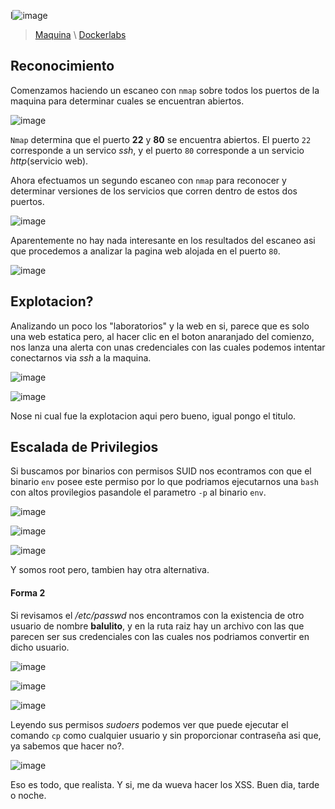 l![image](imgs/reflec-banner.png)

>[Maquina](https://mega.nz/file/SAtzAKLL#3ITizYrmaj4-aP1AyjuzHGMoZuSGeiO8lcfIMBOzaqk)   \   [Dockerlabs](https://dockerlabs.es/)


## Reconocimiento

Comenzamos haciendo un escaneo con `nmap` sobre todos los puertos de la maquina para determinar cuales se encuentran abiertos.

![image](imgs/reflec-img1.png)

`Nmap` determina que el puerto **22** y **80** se encuentra abiertos.
El puerto `22` corresponde a un servico *ssh*, y el puerto `80` corresponde a un servicio *http*(servicio web).

Ahora efectuamos un segundo escaneo con `nmap` para reconocer y determinar versiones de los servicios que corren dentro de estos dos puertos.

![image](imgs/reflec-img2.png)

Aparentemente no hay nada interesante en los resultados del escaneo asi que procedemos a analizar la pagina web alojada en el puerto `80`.

![image](imgs/reflec-img3.png)


## Explotacion?

Analizando un poco los "laboratorios" y la web en si, parece que es solo una web estatica pero, al hacer clic en el boton anaranjado del comienzo, nos lanza una alerta con unas credenciales con las cuales podemos intentar conectarnos via *ssh* a la maquina.

![image](imgs/reflec-img4.png)

![image](imgs/reflec-img5.png)

Nose ni cual fue la explotacion aqui pero bueno, igual pongo el titulo.

## Escalada de Privilegios

Si buscamos por binarios con permisos SUID nos econtramos con que el binario `env` posee este permiso por lo que podriamos ejecutarnos una `bash` con altos provilegios pasandole el parametro `-p` al binario `env`.

![image](imgs/reflec-img6.png)

![image](imgs/reflec-img7.png)

![image](imgs/reflec-img8.png)

Y somos root pero, tambien hay otra alternativa.

#### Forma 2

Si revisamos el */etc/passwd* nos encontramos con la existencia de otro usuario de nombre **balulito**, y en la ruta raiz hay un archivo con las que parecen ser sus credenciales con las cuales nos podriamos convertir en dicho usuario.

![image](imgs/reflec-img9.png)

![image](imgs/reflec-img10.png)

![image](imgs/reflec-img11.png)

Leyendo sus permisos *sudoers* podemos ver que puede ejecutar el comando `cp` como cualquier usuario y sin proporcionar contraseña asi que, ya sabemos que hacer no?.

![image](imgs/reflec-img12.png)

Eso es todo, que realista.
Y si, me da wueva hacer los XSS.
Buen dia, tarde o noche.